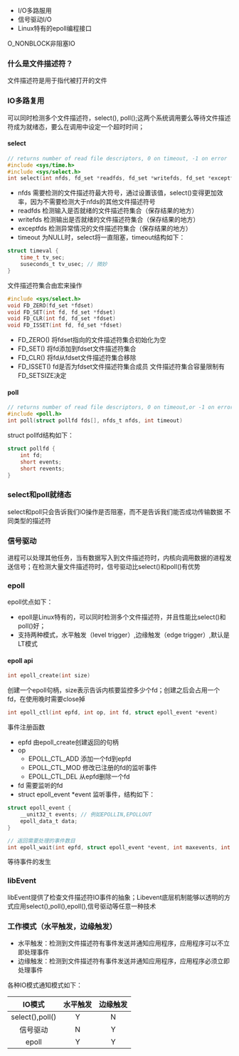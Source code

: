 - I/O多路服用
- 信号驱动I/O
- Linux特有的epoll编程接口

O_NONBLOCK非阻塞IO

### 什么是文件描述符？
文件描述符是用于指代被打开的文件

### IO多路复用
可以同时检测多个文件描述符，select(), poll();这两个系统调用要么等待文件描述符成为就绪态，要么在调用中设定一个超时时间；

#### select
```c
// returns number of read file descriptors, 0 on timeout, -1 on error
#include <sys/time.h>
#include <sys/select.h>
int select(int nfds, fd_set *readfds, fd_set *writefds, fd_set *exceptfds, struct timeval *timeout)
```
- nfds 需要检测的文件描述符最大符号，通过设置该值，select()变得更加效率，因为不需要检测大于nfds的其他文件描述符号
- readfds 检测输入是否就绪的文件描述符集合（保存结果的地方）
- writefds 检测输出是否就绪的文件描述符集合（保存结果的地方）
- exceptfds 检测异常情况的文件描述符集合（保存结果的地方）
- timeout 为NULL时，select将一直阻塞，timeout结构如下：
```c
struct timeval {
    time_t tv_sec;
    suseconds_t tv_usec; // 微妙
}
```


文件描述符集合由宏来操作
```c
#include <sys/select.h>
void FD_ZERO(fd_set *fdset)
void FD_SET(int fd, fd_set *fdset)
void FD_CLR(int fd, fd_set *fdset)
void FD_ISSET(int fd, fd_set *fdset)
```
- FD_ZERO() 将fdset指向的文件描述符集合初始化为空
- FD_SET() 将fd添加到fdset文件描述符集合
- FD_CLR() 将fd从fdset文件描述符集合移除
- FD_ISSET() fd是否为fdset文件描述符集合成员
文件描述符集合容量限制有FD_SETSIZE决定

#### poll
```c
// returns number of read file descriptors, 0 on timeout,or -1 on error
#include <poll.h>
int poll(struct pollfd fds[], nfds_t nfds, int timeout)
```
struct pollfd结构如下：
```c
struct pollfd {
    int fd;
    short events;
    short revents; 
}
```

### select和poll就绪态
select和poll只会告诉我们IO操作是否阻塞，而不是告诉我们能否成功传输数据
不同类型的描述符

### 信号驱动
进程可以处理其他任务，当有数据写入到文件描述符时，内核向调用数据的进程发送信号；在检测大量文件描述符时，信号驱动比select()和poll()有优势

### epoll
epoll优点如下：
- epoll是Linux特有的，可以同时检测多个文件描述符，并且性能比select()和poll()好；
- 支持两种模式，水平触发（level trigger）,边缘触发（edge trigger）,默认是LT模式

#### epoll api
```c
int epoll_create(int size)
```
创建一个epoll句柄，size表示告诉内核要监控多少个fd；创建之后会占用一个fd，在使用晚时需要close掉

```c
int epoll_ctl(int epfd, int op, int fd, struct epoll_event *event)
```
事件注册函数
- epfd 由epoll_create创建返回的句柄
- op 
    - EPOLL_CTL_ADD 添加一个fd到epfd
    - EPOLL_CTL_MOD 修改已注册的fd的监听事件
    - EPOLL_CTL_DEL 从epfd删除一个fd
- fd 需要监听的fd
- struct epoll_event *event 监听事件，结构如下：
```c
struct epoll_event {
    __unit32_t events; // 例如EPOLLIN,EPOLLOUT
    epoll_data_t data;
}
```
```C
// 返回需要处理的事件数目
int epoll_wait(int epfd, struct epoll_event *event, int maxevents, int timeout)
```
等待事件的发生

### libEvent
libEvent提供了检查文件描述符IO事件的抽象；Libevent底层机制能够以透明的方式应用select(),poll(),epoll(),信号驱动等任意一种技术

### 工作模式（水平触发，边缘触发）
- 水平触发：检测到文件描述符有事件发送并通知应用程序，应用程序可以不立即处理事件
- 边缘触发：检测到文件描述符有事件发送并通知应用程序，应用程序必须立即处理事件

各种IO模式通知模式如下： 

|IO模式|水平触发|边缘触发|
|:---:|:---:|:---:|
|select(),poll()|Y|N|
|信号驱动|N|Y|
|epoll|Y|Y|




